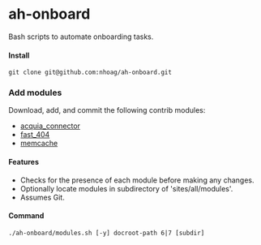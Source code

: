 ah-onboard
=======================

Bash scripts to automate onboarding tasks.

#### Install
```
git clone git@github.com:nhoag/ah-onboard.git
```

### Add modules

Download, add, and commit the following contrib modules:

- [acquia_connector](https://drupal.org/project/acquia_connector)
- [fast_404](https://drupal.org/project/fast_404)
- [memcache](https://drupal.org/project/memcache)

#### Features

- Checks for the presence of each module before making any changes.
- Optionally locate modules in subdirectory of 'sites/all/modules'.
- Assumes Git.

#### Command

```
./ah-onboard/modules.sh [-y] docroot-path 6|7 [subdir]
```
